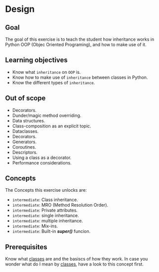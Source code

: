 # Design

## Goal

The goal of this exercise is to teach the student how inheritance works in Python OOP (Objec Oriented Programing), and how to make use of it.

## Learning objectives

- Know what `inheritance` on `OOP` is.
- Know how to make use of `inheritance` between classes in Python.
- Know the different types of `inheritance`.

## Out of scope

- Decorators.
- Dunder/magic method overriding.
- Data structures.
- Class-composition as an explicit topic.
- Dataclasses.
- Decorators.
- Generators.
- Coroutines.
- Descriptors.
- Using a class as a decorator.
- Performance considerations.

## Concepts

The Concepts this exercise unlocks are:

- `intermediate`: Class inheritance.
- `intermediate`: MRO (Method Resolution Order).
- `intermediate`: Private attributes.
- `intermediate`: single inheritance.
- `intermediate`: multiple inheritance.
- `intermediate`: Mix-ins.
- `intermediate`: Built-in ***super()*** funcion.

## Prerequisites

Know what [classes][classes] are and the basiscs of how they work. In case you wonder what do I mean by [classes][classes], have a look to this concept first.

[classes]: https://github.com/exercism/classes